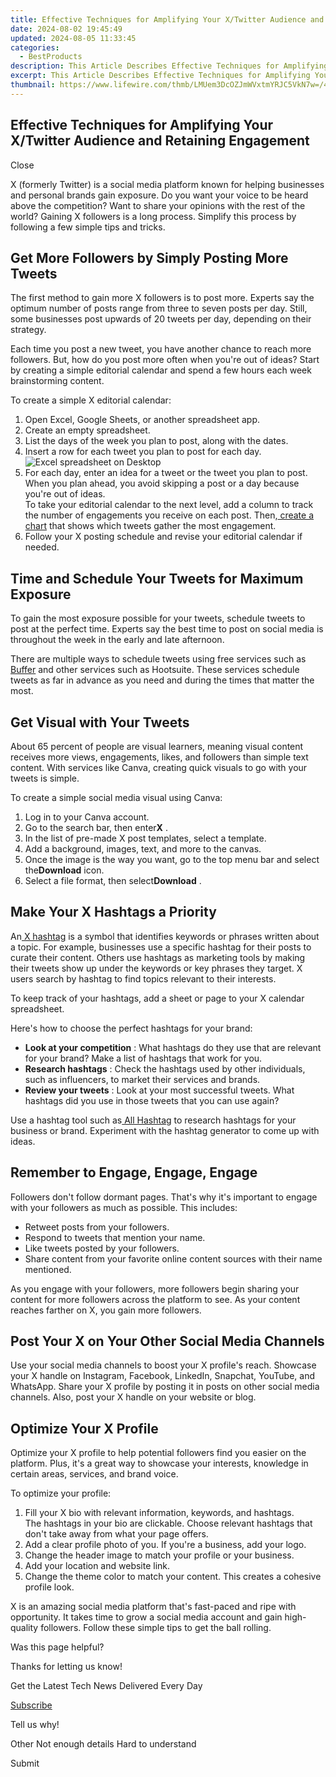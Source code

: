 ```yaml
---
title: Effective Techniques for Amplifying Your X/Twitter Audience and Retaining Engagement
date: 2024-08-02 19:45:49
updated: 2024-08-05 11:33:45
categories:
  - BestProducts
description: This Article Describes Effective Techniques for Amplifying Your X/Twitter Audience and Retaining Engagement
excerpt: This Article Describes Effective Techniques for Amplifying Your X/Twitter Audience and Retaining Engagement
thumbnail: https://www.lifewire.com/thmb/LMUem3DcOZJmWVxtmYRJC5VkN7w=/400x300/filters:no_upscale():max_bytes(150000):strip_icc():format(webp)/GettyImages-943877984-1dae4167214042ed88cb957fff5ed33b.jpg
---
```


## Effective Techniques for Amplifying Your X/Twitter Audience and Retaining Engagement

Close 

 X (formerly Twitter) is a social media platform known for helping businesses and personal brands gain exposure. Do you want your voice to be heard above the competition? Want to share your opinions with the rest of the world? Gaining X followers is a long process. Simplify this process by following a few simple tips and tricks.

##  Get More Followers by Simply Posting More Tweets 

 The first method to gain more X followers is to post more. Experts say the optimum number of posts range from three to seven posts per day. Still, some businesses post upwards of 20 tweets per day, depending on their strategy.

 Each time you post a new tweet, you have another chance to reach more followers. But, how do you post more often when you're out of ideas? Start by creating a simple editorial calendar and spend a few hours each week brainstorming content.

 To create a simple X editorial calendar:

1. Open Excel, Google Sheets, or another spreadsheet app.
2. Create an empty spreadsheet.
3. List the days of the week you plan to post, along with the dates.
4. Insert a row for each tweet you plan to post for each day.  
![Excel spreadsheet on Desktop](https://www.lifewire.com/thmb/cMfMvQP1oYrRgcCgHDXmuWkSzJs=/1500x0/filters:no_upscale():max_bytes(150000):strip_icc():format(webp)/ScreenShot2019-03-31at1.05.41PM-eec6bc7932894555bada5fc4ae7e82d9.png)
5. For each day, enter an idea for a tweet or the tweet you plan to post. When you plan ahead, you avoid skipping a post or a day because you're out of ideas.  
 To take your editorial calendar to the next level, add a column to track the number of engagements you receive on each post. Then,[ create a chart](https://www.lifewire.com/charts-and-graphs-definition-3123402) that shows which tweets gather the most engagement.
6. Follow your X posting schedule and revise your editorial calendar if needed.

##  Time and Schedule Your Tweets for Maximum Exposure 

 To gain the most exposure possible for your tweets, schedule tweets to post at the perfect time. Experts say the best time to post on social media is throughout the week in the early and late afternoon.

 There are multiple ways to schedule tweets using free services such as[ Buffer](https://www.lifewire.com/buffer-social-media-scheduling-3486540) and other services such as Hootsuite. These services schedule tweets as far in advance as you need and during the times that matter the most.

##  Get Visual with Your Tweets 

 About 65 percent of people are visual learners, meaning visual content receives more views, engagements, likes, and followers than simple text content. With services like Canva, creating quick visuals to go with your tweets is simple.

 To create a simple social media visual using Canva:

1. Log in to your Canva account.
2. Go to the search bar, then enter**X** .
3. In the list of pre-made X post templates, select a template.
4. Add a background, images, text, and more to the canvas.
5. Once the image is the way you want, go to the top menu bar and select the**Download** icon.
6. Select a file format, then select**Download** .

##  Make Your X Hashtags a Priority 

 An[ X hashtag](https://www.lifewire.com/what-is-a-hashtag-on-twitter-3486592) is a symbol that identifies keywords or phrases written about a topic. For example, businesses use a specific hashtag for their posts to curate their content. Others use hashtags as marketing tools by making their tweets show up under the keywords or key phrases they target. X users search by hashtag to find topics relevant to their interests.

 To keep track of your hashtags, add a sheet or page to your X calendar spreadsheet.

 Here's how to choose the perfect hashtags for your brand:

* **Look at your competition** : What hashtags do they use that are relevant for your brand? Make a list of hashtags that work for you.
* **Research hashtags** : Check the hashtags used by other individuals, such as influencers, to market their services and brands.
* **Review your tweets** : Look at your most successful tweets. What hashtags did you use in those tweets that you can use again?

 Use a hashtag tool such as[ All Hashtag](https://www.all-hashtag.com/index.php) to research hashtags for your business or brand. Experiment with the hashtag generator to come up with ideas.

##  Remember to Engage, Engage, Engage 

 Followers don't follow dormant pages. That's why it's important to engage with your followers as much as possible. This includes:

* Retweet posts from your followers.
* Respond to tweets that mention your name.
* Like tweets posted by your followers.
* Share content from your favorite online content sources with their name mentioned.

 As you engage with your followers, more followers begin sharing your content for more followers across the platform to see. As your content reaches farther on X, you gain more followers.

##  Post Your X on Your Other Social Media Channels 

 Use your social media channels to boost your X profile's reach. Showcase your X handle on Instagram, Facebook, LinkedIn, Snapchat, YouTube, and WhatsApp. Share your X profile by posting it in posts on other social media channels. Also, post your X handle on your website or blog.

## Optimize Your X Profile 

 Optimize your X profile to help potential followers find you easier on the platform. Plus, it's a great way to showcase your interests, knowledge in certain areas, services, and brand voice.

 To optimize your profile:

1. Fill your X bio with relevant information, keywords, and hashtags.  
 The hashtags in your bio are clickable. Choose relevant hashtags that don't take away from what your page offers.
2. Add a clear profile photo of you. If you're a business, add your logo.
3. Change the header image to match your profile or your business.
4. Add your location and website link.
5. Change the theme color to match your content. This creates a cohesive profile look.

 X is an amazing social media platform that's fast-paced and ripe with opportunity. It takes time to grow a social media account and gain high-quality followers. Follow these simple tips to get the ball rolling.

Was this page helpful?

Thanks for letting us know!

 Get the Latest Tech News Delivered Every Day

[ Subscribe ](https://www.lifewire.com/#) 

Tell us why!

 Other  Not enough details  Hard to understand 

 Submit 

<ins class="adsbygoogle"
     style="display:block"
     data-ad-format="autorelaxed"
     data-ad-client="ca-pub-7571918770474297"
     data-ad-slot="1223367746"></ins>



<ins class="adsbygoogle"
     style="display:block"
     data-ad-client="ca-pub-7571918770474297"
     data-ad-slot="8358498916"
     data-ad-format="auto"
     data-full-width-responsive="true"></ins>
